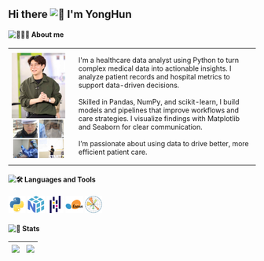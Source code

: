 ## Hi there <img src="https://user-images.githubusercontent.com/72663882/171687151-bb31c996-c9d2-49c8-b593-734946893b23.gif" alt="👋" aria-hidden="true" width="30" />  I'm YongHun


#### <img src="https://raw.githubusercontent.com/Tarikul-Islam-Anik/Animated-Fluent-Emojis/master/Emojis/People/Technologist.png" alt="👨🏻‍💻" width="25" />  About me


<!-- 이미지 + 설명을 table로 좌우 배치 -->
<table>
  <tr>
    <td align="center" style="padding-right: 20px;">
      <img src="https://github.com/yonghun16/yonghun16/blob/main/images/profile.jpeg?raw=true" width="500" alt="대표 이미지" />
      <div>
        <span><img width="50" src="https://github.com/yonghun16/yonghun16/blob/main/images/healthmanager.jpeg?raw=true"></span>
        <span><img width="50" src="https://github.com/yonghun16/yonghun16/blob/main/images/nerse3.jpeg?raw=true"></span>
        <span><img width="50" src="https://github.com/yonghun16/yonghun16/blob/main/images/nurse4.jpeg?raw=true"></span>
        <span><img width="50" src="https://github.com/yonghun16/yonghun16/blob/main/images/programmers.jpeg?raw=true"></span>
      </div>
    </td>
    <td>
      <p>
      I'm a healthcare data analyst using Python to turn complex medical data into actionable insights. I analyze patient records and hospital metrics to support data-driven decisions.<br /><br />
      Skilled in Pandas, NumPy, and scikit-learn, I build models and pipelines that improve workflows and care strategies. I visualize findings with Matplotlib and Seaborn for clear communication.<br /><br />
      I’m passionate about using data to drive better, more efficient patient care.
      </p>
    </td>
  </tr>
</table>


#### <img src="https://raw.githubusercontent.com/Tarikul-Islam-Anik/Animated-Fluent-Emojis/master/Emojis/Objects/Hammer%20and%20Wrench.png" alt="🛠️" width="20" />  Languages and Tools

<code><img width="35" src="https://raw.githubusercontent.com/devicons/devicon/master/icons/python/python-original.svg" /></code>
<code><img width="35" src="https://raw.githubusercontent.com/devicons/devicon/master/icons/numpy/numpy-original.svg" /></code>
<code><img width="35" src="https://raw.githubusercontent.com/devicons/devicon/master/icons/pandas/pandas-original.svg" /></code>
<code><img width="35" src="https://github.com/devicons/devicon/blob/master/icons/scikitlearn/scikitlearn-original.svg" /></code>
<code><img width="35" src="https://github.com/devicons/devicon/blob/master/icons/matplotlib/matplotlib-original.svg" /></code>

<!-- https://github.com/devicons/devicon/tree/master/icons/ --> 
<!-- https://www.vectorlogo.zone/  -->



#### <img src="https://raw.githubusercontent.com/Tarikul-Islam-Anik/Animated-Fluent-Emojis/master/Emojis/Travel%20and%20places/Rocket.png" alt="🚀" width="20" />  Stats

| <img align="center" src="https://github-readme-stats.vercel.app/api?username=yonghun16&theme=transparent&hide_border=true" /> | <img align="center" width="350em" src="https://github-readme-stats.vercel.app/api/top-langs/?username=yonghun16&show_icons=true&include_all_commits=true&layout=compact&theme=transparent&hide_border=true"  /> |
| ------------- | ------------- |




<!--
**yonghun16/yonghun16** is a ✨ _special_ ✨ repository because its `README.md` (this file) appears on your GitHub profile.

Here are some ideas to get you started:

- 🔭 I’m currently working on ...
- 🌱 I’m currently learning ...
- 👯 I’m looking to collaborate on ...
- 🤔 I’m looking for help with ...
- 💬 Ask me about ...
- 📫 How to reach me: ...
- 😄 Pronouns: ...
- ⚡ Fun fact: ...
--> 
